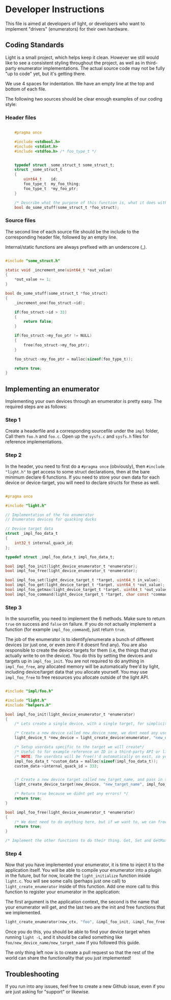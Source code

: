 # Developer Instructions

This file is aimed at developers of light, or developers who want to implement "drivers" (enumerators) for their own hardware.

## Coding Standards

Light is a small project, which helps keep it clean. However we still would like to see a consistent styling throughout the project, as well as in third-party enumerator implementations. The actual source code may not be fully "up to code" yet, but it's getting there.

We use 4 spaces for indentation. We have an empty line at the top and bottom of each file.

The following two sources should be clear enough examples of our coding style:

### Header files

```c

    #pragma once

    #include <stdbool.h>
    #include <stdint.h>
    #include <stdfoo.h> /* foo_type_t */


    typedef struct _some_struct_t some_struct_t;
    struct _some_struct_t
    {
        uint64_t    id;
        foo_type_t  my_foo_thing;
        foo_type_t  *my_foo_ptr;
    }

    /* Describe what the purpose of this function is, what it does with/to foo_struct, and what it returns. */
    bool do_some_stuff(some_struct_t *foo_struct);

```

### Source files

The second line of each source file should be the include to the corresponding header file, followed by an empty line.

Internal/static functions are always prefixed with an underscore (_).

```c

#include "some_struct.h"

static void _increment_one(uint64_t *out_value)
{
    *out_value += 1;
}

bool do_some_stuff(some_struct_t *foo_struct)
{
    _increment_one(foo_struct->id);

    if(foo_struct->id > 33)
    {
        return false;
    }

    if(foo_struct->my_foo_ptr != NULL)
    {
        free(foo_struct->my_foo_ptr);
    }

    foo_struct->my_foo_ptr = malloc(sizeof(foo_type_t));

    return true;
}

```

## Implementing an enumerator

Implementing your own devices through an enumerator is pretty easy. The required steps are as follows:

### Step 1

Create a headerfile and a corresponding sourcefile under the `impl` folder, Call them `foo.h` and `foo.c`. Open up the `sysfs.c` and `sysfs.h` files for reference implementations.

### Step 2

In the header, you need to first do a `#pragma once` (obviously), then `#include "light.h"` to get access to some struct declarations, then at the bare minimum declare 6 functions. If you need to store your own data for each device or device-target, you will need to declare structs for these as well.

```c

#pragma once

#include "light.h"

// Implementation of the foo enumerator
// Enumerates devices for quacking ducks

// Device target data
struct _impl_foo_data_t
{
    int32_t internal_quack_id;
};

typedef struct _impl_foo_data_t impl_foo_data_t;

bool impl_foo_init(light_device_enumerator_t *enumerator);
bool impl_foo_free(light_device_enumerator_t *enumerator);

bool impl_foo_set(light_device_target_t *target, uint64_t in_value);
bool impl_foo_get(light_device_target_t *target, uint64_t *out_value);
bool impl_foo_getmax(light_device_target_t *target, uint64_t *out_value);
bool impl_foo_command(light_device_target_t *target, char const *command_string);

```

### Step 3

In the sourcefile, you need to implement the 6 methods. Make sure to return `true` on success and `false` on failure. If you do not actually implement a function (for example `impl_foo_command`), just return `true`.

The job of the enumerator is to identify/enumerate a bunch of different devices (or just one, or even zero if it doesnt find any). You are also responsible to create the device targets for them (i.e, the things that you actually write to on the device). You do this by setting the devices and targets up in `impl_foo_init`. You are not required to do anything in `impl_foo_free`, any allocated memory will be automatically free'd by light, including device/target data that you allocate yourself. You may use `impl_foo_free` to free resources you allocate outside of the light API.

```c

#include "impl/foo.h"

#include "light.h"
#include "helpers.h"

bool impl_foo_init(light_device_enumerator_t *enumerator)
{
    /* Lets create a single device, with a single target, for simplicity */

    /* Create a new device called new_device_name, we dont need any userdata so pass NULL to the device_data parameter */
    light_device_t *new_device = light_create_device(enumerator, "new_device_name", NULL)

    /* Setup userdata specific to the target we will create*/
    /* Useful to for example reference an ID in a third-party API or likewise */
    /* NOTE: The userdata will be free()'d automatically on exit, so you do not need to free it yourself */
    impl_foo_data_t *custom_data = malloc(sizeof(impl_foo_data_t));
    custom_data->internal_quack_id = 333;


    /* Create a new device target called new_target_name, and pass in the functions and userdata that we just allocated */
    light_create_device_target(new_device, "new_target_name", impl_foo_set, impl_foo_get, impl_foo_getmax, impl_foo_command, custom_data)

    /* Return true because we didnt get any errors! */
    return true;
}

bool impl_foo_free(light_device_enumerator_t *enumerator)
{
    /* We dont need to do anything here, but if we want to, we can free some third-party API resources */
    return true;
}

/* Implement the other functions to do their thing. Get, Set and GetMax should be self-explanatory. Command is reserved for future use, but basically will allow the user to run custom commands on a target. */

```

### Step 4

Now that you have implemented your enumerator, it is time to inject it to the application itself. You will be able to compile your enumerator into a plugin in the future, but for now, locate the `light_initialize` function inside `light.c`. You will see some calls (perhaps just one call) to `light_create_enumerator` inside of this function. Add one more call to this function to register your enumerator in the application:

The first argument is the application context, the second is the name that your enumerator will get, and the last two are the init and free functions that we implemented.

```c
light_create_enumerator(new_ctx, "foo", &impl_foo_init, &impl_foo_free);
```

Once you do this, you should be able to find your device target when running `light -L`, and it should be called something like `foo/new_device_name/new_target_name` if you followed this guide.

The only thing left now is to create a pull request so that the rest of the world can share the functionality that you just implemented!


## Troubleshooting

If you run into any issues, feel free to create a new Github issue, even if you are just asking for "support" or likewise.
